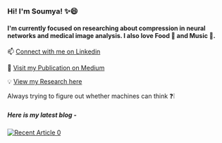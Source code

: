 ### Hi! I'm Soumya! :sparkles:😄
#### I'm currently focused on researching about compression in neural networks and medical image analysis. I also love Food :pizza: and Music :musical_keyboard:.

📫 [Connect with me on Linkedin](https://www.linkedin.com/in/soumya-snigdha-kundu-84b812183/)

💬 [Visit my Publication on Medium](https://medium.com/data-science-community-srm)

:bulb: [View my Research here](https://www.researchgate.net/profile/Soumya_Kundu9)

Always trying to figure out whether machines can think :question::grey_exclamation:


##### Here is my latest blog - 
<a target="_blank" href="https://github-readme-medium-recent-article.vercel.app/medium/@/0"><img src="https://github-readme-medium-recent-article.vercel.app/medium/@aymuos15/1" alt="Recent Article 0">
  


<!--
**aymuos15/aymuos15** is a ✨ _special_ ✨ repository because its `README.md` (this file) appears on your GitHub profile.

Here are some ideas to get you started:

- 🔭 I’m currently working on ...
- 🌱 I’m currently learning ...
- 👯 I’m looking to collaborate on ...
- 🤔 I’m looking for help with ...

-  How to reach me: ...
-  Pronouns: ...
- ⚡ Fun fact: ...
[![Soumya's github stats](https://github-readme-stats.vercel.app/api?username=aymuos15&count_private=true&show_icons=true&theme=radical&hide_rank=false)](https://github.com/anuraghazra/github-readme-stats)

  [![Top Langs](https://github-readme-stats.vercel.app/api/top-langs/?username=aymuos15)](https://github.com/anuraghazra/github-readme-stats)
-->

